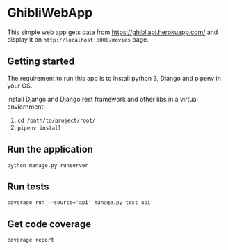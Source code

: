 # GhibliWebApp
This simple web app gets data from https://ghibliapi.herokuapp.com/ and display it on `http://localhost:8000/movies` page.

## Getting started
The requirement to run this app is to install python 3, Django and pipenv in your OS.

install Django and Django rest framework and other libs in a virtual enviornment:

1. `cd /path/to/project/root/`
2. `pipenv install`

## Run the application
`python manage.py runserver`

## Run tests
`coverage run --source='api' manage.py test api`

## Get code coverage
`coverage report`

